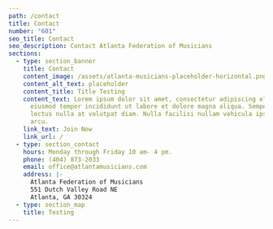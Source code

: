 ```yaml
---
path: /contact
title: Contact
number: "601"
seo_title: Contact
seo_description: Contact Atlanta Federation of Musicians
sections:
  - type: section_banner
    title: Contact
    content_image: /assets/atlanta-musicians-placeholder-horizontal.png
    content_alt_text: placeholder
    content_title: Title Testing
    content_text: Lorem ipsum dolor sit amet, consectetur adipiscing elit, sed do
      eiusmod tempor incididunt ut labore et dolore magna aliqua. Semper quis
      lectus nulla at volutpat diam. Nulla facilisi nullam vehicula ipsum a
      arcu.
    link_text: Join Now
    link_url: /
  - type: section_contact
    hours: Monday through Friday 10 am- 4 pm.
    phone: (404) 873-2033
    email: office@atlantamusicians.com
    address: |-
      Atlanta Federation of Musicians  
      551 Dutch Valley Road NE  
      Atlanta, GA 30324
  - type: section_map
    title: Testing
---
```

